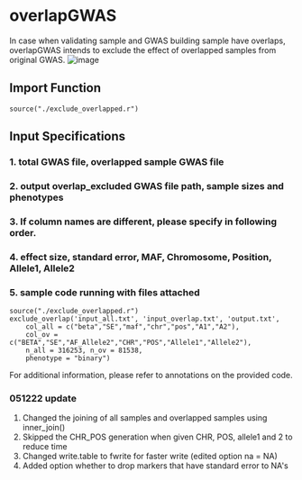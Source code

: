 # overlapGWAS
In case when validating sample and GWAS building sample have overlaps, overlapGWAS intends to exclude the effect of overlapped samples from original GWAS.
![image](https://user-images.githubusercontent.com/22064612/160033954-88889aaf-b282-487f-bdb4-a2f305d92fc1.png)

## Import Function
```
source("./exclude_overlapped.r")
```
## Input Specifications
### 1. total GWAS file, overlapped sample GWAS file 
### 2. output overlap_excluded GWAS file path, sample sizes and phenotypes
### 3. If column names are different, please specify in following order.
### 4. effect size, standard error, MAF, Chromosome, Position, Allele1, Allele2 
### 5. sample code running with files attached
```
source("./exclude_overlapped.r")
exclude_overlap('input_all.txt', 'input_overlap.txt', 'output.txt',
	col_all = c("beta","SE","maf","chr","pos","A1","A2"),
	col_ov = c("BETA","SE","AF_Allele2","CHR","POS","Allele1","Allele2"),
	n_all = 316253, n_ov = 81538,
	phenotype = "binary")
```
For additional information, please refer to annotations on the provided code.


### 051222 update
1. Changed the joining of all samples and overlapped samples using inner_join()
2. Skipped the CHR_POS generation when given CHR, POS, allele1 and 2 to reduce time
3. Changed write.table to fwrite for faster write (edited option na = NA) 
4. Added option whether to drop markers that have standard error to NA's
